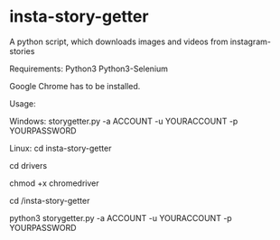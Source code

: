 # insta-story-getter
A python script, which downloads images and videos from instagram-stories


Requirements:
Python3
Python3-Selenium

Google Chrome has to be installed.

Usage:

Windows:
storygetter.py -a ACCOUNT -u YOURACCOUNT -p YOURPASSWORD

Linux:
cd insta-story-getter

cd drivers 

chmod +x chromedriver 

cd /insta-story-getter 

python3 storygetter.py -a ACCOUNT -u YOURACCOUNT -p YOURPASSWORD 
